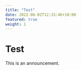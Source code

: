 ```yaml
---
title: "Test"
date: 2022-06-02T12:33:46+10:00
featured: true
weight: 1
---
```


# Test

This is an announcement.
